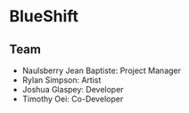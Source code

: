 # BlueShift

## Team
* Naulsberry Jean Baptiste: Project Manager
* Rylan Simpson: Artist
* Joshua Glaspey: Developer
* Timothy Oei: Co-Developer
